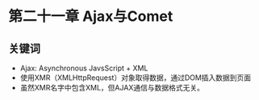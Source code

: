 # 第二十一章 Ajax与Comet

## 关键词
* Ajax: Asynchronous JavsScript + XML
* 使用XMR（XMLHttpRequest）对象取得数据，通过DOM插入数据到页面
* 虽然XMR名字中包含XML，但AJAX通信与数据格式无关。